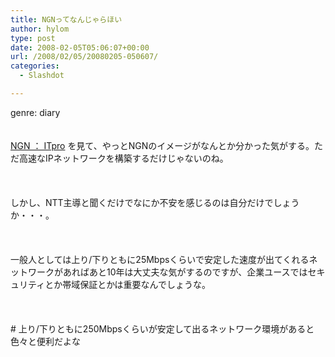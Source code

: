 ```yaml
---
title: NGNってなんじゃらほい
author: hylom
type: post
date: 2008-02-05T05:06:07+00:00
url: /2008/02/05/20080205-050607/
categories:
  - Slashdot

---
```

genre: diary  
</br>   
  [NGN ： ITpro][1] を見て、やっとNGNのイメージがなんとか分かった気がする。ただ高速なIPネットワークを構築するだけじゃないのね。</br>  
</br>   
しかし、NTT主導と聞くだけでなにか不安を感じるのは自分だけでしょうか・・・。</br>  
</br>   
一般人としては上り/下りともに25Mbpsくらいで安定した速度が出てくれるネットワークがあればあと10年は大丈夫な気がするのですが、企業ユースではセキュリティとか帯域保証とかは重要なんでしょうな。</br>  
</br>   
\# 上り/下りともに250Mbpsくらいが安定して出るネットワーク環境があると色々と便利だよな</br>  
</br>  
</br>

 [1]: http://itpro.nikkeibp.co.jp/ngn/index.html
